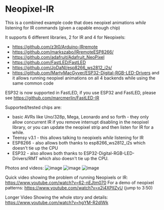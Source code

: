 Neopixel-IR
===========
This is a combined example code that does neopixel animations _while_ listening for IR commands (given a capable enough chip)

It supports 6 different libraries, 2 for IR and 4 for Neopixels:
- https://github.com/z3t0/Arduino-IRremote
- https://github.com/markszabo/IRremoteESP8266/
- https://github.com/adafruit/Adafruit_NeoPixel
- https://github.com/FastLED/FastLED
- https://github.com/JoDaNl/esp8266_ws2812_i2s/
- https://github.com/MartyMacGyver/ESP32-Digital-RGB-LED-Drivers
and it allows running neopixel animations on all 4 backends while using the same common code

ESP32 is now supported in FastLED, if you use ESP32 and FastLED, please see https://github.com/marcmerlin/FastLED-IR

Supported/tested chips are:
- basic AVRs like Uno/328p, Mega, Leonardo and so forth - they only allow concurrent IR if you remove interrupt disabling in the neopixel library, or you can update the neopixel strip and then listen for IR for a while.
- Teensy v3.1 - this allows talking to neopixels _while_ listening for IR
- ESP8266 - also allows both thanks to esp8266_ws2812_i2s which doesn't tie up the CPU
- ESP32 - also allows both thanks to ESP32-Digital-RGB-LED-Drivers/RMT which also doesn't tie up the CPU.

Photos and videos:
![image](https://cloud.githubusercontent.com/assets/1369412/26763577/e6b234c4-4909-11e7-98cc-58e2bf450e3f.png)
![image](https://cloud.githubusercontent.com/assets/1369412/25098004/bbe92cee-235b-11e7-81b5-a4c092a7ce67.png)
![image](https://cloud.githubusercontent.com/assets/1369412/25097971/9cf96b3c-235b-11e7-9b45-fa712eea9b67.png)

Quick video showing the problem of running Neopixels or IR: https://www.youtube.com/watch?v=62-nEJtm070
For a demo of neopixel patterns: https://www.youtube.com/watch?v=x2j4XPIIZyU (jump to 3:50)

Longer Video Showing the whole story and details: https://www.youtube.com/watch?v=hgYM-R2dIWk
